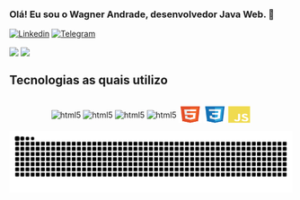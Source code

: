 ### Olá! Eu sou o Wagner Andrade, desenvolvedor Java Web. 👋

[![Linkedin](https://img.shields.io/badge/LinkedIn-0077B5?style=for-the-badge&logo=linkedin&logoColor=white)](https://www.linkedin.com/in/wagner-andrade-876b6460/)
[![Telegram](https://img.shields.io/badge/Telegram-2CA5E0?style=for-the-badge&logo=telegram&logoColor=white)](https://t.me/wagnerDev)

<div>
<img height="180em"   align="center" src="https://github-readme-stats.vercel.app/api?username=wagnerdf&show_icons=true&theme=react&include_all_commits=true&count_private=true"/>

 <img height="180em"  align="center" src="https://github-readme-stats.vercel.app/api/top-langs/?username=wagnerdf&layout=compact&langs_count=7&theme=react" />
</div>
  
## Tecnologias as quais utilizo

<div style="display: inline_block" align="center"><br/>
<img align="center" alt="html5" src="https://img.shields.io/badge/Java-ED8B00?style=for-the-badge&logo=java&logoColor=white"/>
  <img align="center" alt="html5" src="https://img.shields.io/badge/Spring-6DB33F?style=for-the-badge&logo=spring&logoColor=white"/>
  <img align="center" alt="html5" src="https://img.shields.io/badge/Bootstrap-563D7C?style=for-the-badge&logo=bootstrap&logoColor=white"/>
  <img align="center" alt="html5" src="https://img.shields.io/badge/PostgreSQL-316192?style=for-the-badge&logo=postgresql&logoColor=white"/>
  <img align="center" alt="HTML" height="30" width="40" src="https://raw.githubusercontent.com/devicons/devicon/master/icons/html5/html5-original.svg">
  <img align="center" alt="CSS" height="30" width="40" src="https://raw.githubusercontent.com/devicons/devicon/master/icons/css3/css3-original.svg">
  <img align="center" alt="Rafa-Js" height="30" width="40" src="https://raw.githubusercontent.com/devicons/devicon/master/icons/javascript/javascript-plain.svg">
  
  ![Snake animation](https://github.com/wagnerdf/wagnerdf/blob/output/github-contribution-grid-snake.svg)
  
</div>

 

